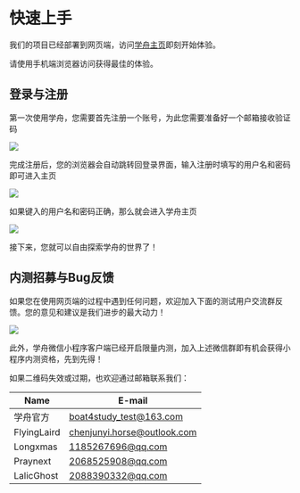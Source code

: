 # 快速上手

我们的项目已经部署到网页端，访问[学舟主页](http://boat4study.work)即刻开始体验。

请使用手机端浏览器访问获得最佳的体验。

## 登录与注册

第一次使用学舟，您需要首先注册一个账号，为此您需要准备好一个邮箱接收验证码

![](/getting-started/register.png)

完成注册后，您的浏览器会自动跳转回登录界面，输入注册时填写的用户名和密码即可进入主页

![](/getting-started/login.png)

如果键入的用户名和密码正确，那么就会进入学舟主页

![](/getting-started/homepage.png)

接下来，您就可以自由探索学舟的世界了！

## 内测招募与Bug反馈

如果您在使用网页端的过程中遇到任何问题，欢迎加入下面的测试用户交流群反馈。您的意见和建议是我们进步的最大动力！

![](/getting-started/qr.png)

此外，学舟微信小程序客户端已经开启限量内测，加入上述微信群即有机会获得小程序内测资格，先到先得！

如果二维码失效或过期，也欢迎通过邮箱联系我们：

| Name | E-mail |
| ------ | ----------- |
| 学舟官方   | boat4study_test@163.com |
| FlyingLaird | chenjunyi.horse@outlook.com |
| Longxmas    | 1185267696@qq.com |
| Praynext    | 2068525908@qq.com |
| LalicGhost    | 2088390332@qq.com |